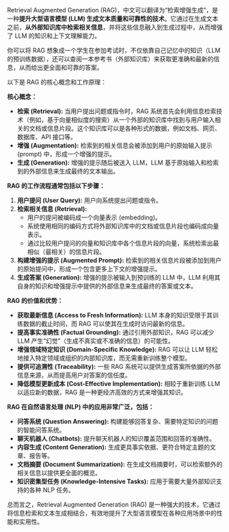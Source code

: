 Retrieval Augmented Generation (RAG)，中文可以翻译为“检索增强生成”，是一种**提升大型语言模型 (LLM) 生成文本质量和可靠性的技术**。它通过在生成文本之前，**从外部知识库中检索相关信息**，并将这些信息融入到生成过程中，从而增强了 LLM 的知识和上下文理解能力。

你可以将 RAG 想象成一个学生在参加考试时，不仅依靠自己记忆中的知识（LLM 的预训练数据），还可以查阅一本参考书（外部知识库）来获取更准确和最新的信息，从而给出更全面和可靠的答案。

以下是 RAG 的核心概念和工作原理：

**核心概念：**

- **检索 (Retrieval):** 当用户提出问题或指令时，RAG 系统首先会利用信息检索技术（例如，基于向量相似度的搜索）从一个外部的知识库中找到与用户输入相关的文档或信息片段。这个知识库可以是各种形式的数据，例如文档、网页、数据库、API 接口等。
- **增强 (Augmentation):** 检索到的相关信息会被添加到用户的原始输入提示 (prompt) 中，形成一个增强的提示。
- **生成 (Generation):** 增强的提示随后被送入 LLM，LLM 基于原始输入和检索到的外部信息来生成最终的文本输出。

**RAG 的工作流程通常包括以下步骤：**

1. **用户提问 (User Query):** 用户向系统提出问题或指令。
2. **检索相关信息 (Retrieval):**
    - 用户的提问被编码成一个向量表示 (embedding)。
    - 系统使用相同的编码方式将外部知识库中的文档或信息片段也编码成向量表示。
    - 通过比较用户提问的向量和知识库中各个信息片段的向量，系统检索出最相似（最相关）的信息片段。
3. **构建增强的提示 (Augmented Prompt):** 检索到的相关信息片段被添加到用户的原始提问中，形成一个包含更多上下文的增强提示。
4. **生成答案 (Generation):** 增强的提示被输入到预训练的 LLM 中，LLM 利用其自身的知识和增强提示中提供的外部信息来生成最终的答案或文本。

**RAG 的价值和优势：**

- **获取最新信息 (Access to Fresh Information):** LLM 本身的知识受限于其训练数据的截止时间，而 RAG 可以使其在生成时访问最新的信息。
- **提高事实准确性 (Factual Grounding):** 通过引用外部知识，RAG 可以减少 LLM 产生“幻觉”（生成不真实或不准确的信息）的可能性。
- **增强领域特定知识 (Domain-Specific Knowledge):** RAG 可以让 LLM 轻松地接入特定领域或组织的内部知识库，而无需重新训练整个模型。
- **提供可追溯性 (Traceability):** 一些 RAG 系统可以提供生成答案所依据的外部信息来源，从而提高用户对答案的信任度。
- **降低模型更新成本 (Cost-Effective Implementation):** 相较于重新训练 LLM 以适应新的数据，RAG 是一种更经济高效的方式来增强其知识。

**RAG 在自然语言处理 (NLP) 中的应用非常广泛，包括：**

- **问答系统 (Question Answering):** 构建能够回答复杂、需要特定知识的问题的智能问答系统。
- **聊天机器人 (Chatbots):** 提升聊天机器人的知识覆盖范围和回答的准确性。
- **内容生成 (Content Generation):** 生成更具事实依据、更符合特定主题的文章、报告等。
- **文档摘要 (Document Summarization):** 在生成文档摘要时，可以检索额外的相关信息以提供更全面的概览。
- **知识密集型任务 (Knowledge-Intensive Tasks):** 应用于需要大量外部知识支持的各种 NLP 任务。

总而言之，Retrieval Augmented Generation (RAG) 是一种强大的技术，它通过将信息检索和文本生成相结合，有效地提升了大型语言模型在各种应用场景中的性能和实用性。